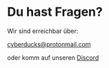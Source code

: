 # Du hast Fragen?

Wir sind erreichbar über:

cyberducks@protonmail.com

oder komm auf unseren [Discord](https://discord.gg/FQbJp45sFk) 
